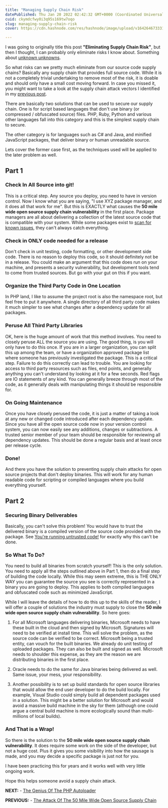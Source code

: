 ```yaml
---
title: "Managing Supply Chain Risk"
datePublished: Thu Jan 20 2022 02:42:32 GMT+0000 (Coordinated Universal Time)
cuid: ckymdcfwy0i3q95s169tw7oqo
slug: managing-supply-chain-risk
cover: https://cdn.hashnode.com/res/hashnode/image/upload/v1642646733318/-qFb5Jhla.png

---
```


I was going to originally title this post **"Eliminating Supply Chain Risk"**, but then I thought, I can probably only eliminate risks I know about. Something about [unknown unknowns](https://en.wikipedia.org/wiki/There_are_known_knowns).

So what risks can we pretty much eliminate from our source code supply chains? Basically any supply chain that provides full source code. While it is not a completely trivial undertaking to remove most of the risk, it is doable and should only have a small cost moving forward. In case you missed it, you might want to take a look at the supply chain attack vectors I identified in my [previous post](https://blog.phpfui.com/the-attack-of-the-50-mile-wide-open-source-supply-chain).

There are basically two solutions that can be used to secure our supply chain. One is for script based languages that don't use binary (or compressed / obfuscated source) files. PHP, Ruby, Python and various other languages fall into this category and this is the simplest supply chain to secure.

The other category is for languages such as C# and Java, and minified JavaScript packages, that deliver binary or human unreadable source.

Lets cover the former case first, as the techniques used will be applied to the later problem as well.

## Part 1

### Check In All Source into git!

This is a critical step. Any source you deploy, you need to have in version control. Now I know what you are saying, "I use XYZ package manager, and it does all that work for me". But this is EXACTLY what causes the **50 mile wide open source supply chain vulnerability** in the first place. Package managers are all about delivering a collection of the latest source code that is compatible with your system. While some packages exist to [scan for known issues](https://packagist.org/packages/roave/security-advisories), they can't always catch everything.

### Check in ONLY code needed for a release

Don't check in unit testing, code formatting, or other development side code. There is no reason to deploy this code, so it should definitely not be in a release. You could make an argument that this code does run on your machine, and presents a security vulnerability, but development tools tend to come from trusted sources. But go with your gut on this if you want.

### Organize the Third Party Code in One Location

In PHP land, I like to assume the project root is also the namespace root, but feel free to put it anywhere. A single directory of all third party code makes it much simpler to see what changes after a dependency update for all packages.

### Peruse All Third Party Libraries

OK, here is the huge amount of work that this method involves. You need to closely peruse ALL the source you are using. The good thing, is you will only have to do this once. If you are in a larger organization, you can split this up among the team, or have a organization approved package list where someone has previously investigated the package. This is a critical step. Failure to do this correctly can lead to trouble. You are looking for access to third party resources such as files, end points, and generally anything you can't understand by looking at it for a few seconds. Red flags are IO statements of any kind. You can generally breeze through most of the code, as it generally deals with manipulating things it should be responsible for.

### On Going Maintenance

Once you have closely perused the code, it is just a matter of taking a look at any new or changed code introduced after each dependency update. Since you have all the open source code now in your version control system, you can now easily see any additions, changes or subtractions. A trusted senior member of your team should be responsible for reviewing all dependency updates. This should be done a regular basis and at least once per release cycle.

### Done!

And there you have the solution to preventing supply chain attacks for open source projects that don't deploy binaries. This will work for any human readable code for scripting or compiled languages where you build everything yourself.

## Part 2

### Securing Binary Deliverables

Basically, you can't solve this problem! You would have to trust the delivered binary is a compiled version of the source code provided with the package. See [You're running untrusted code!](https://frankel.hashnode.dev/running-untrusted-code) for exactly why this can't be done.

### So What To Do?

You need to build all binaries from scratch yourself! This is the only solution. You need to apply all the steps outlined above in Part 1, then do a final step of building the code locally. While this may seem extreme, this is THE ONLY WAY you can guarantee the source you see is correctly represented in a binary you are going to deploy. This applies to both compiled languages and obfuscated code such as minimized JavaScript.

While I will leave the details of how to do this up to the skills of the reader, I will offer a couple of solutions the industry must supply to close the **50 mile wide open source supply chain vulnerability**. So here goes:

1. For all Microsoft languages delivering binaries, Microsoft needs to have these built in the cloud and then signed by Microsoft. Signatures will need to be verified at install time. This will solve the problem, as the source code can be verified to be correct. Microsoft being a trusted entity, can vouch for the built binaries. We already do unit testing of uploaded packages. They can also be built and signed as well. Microsoft needs to shoulder this expense, as they are the reason we are distributing binaries in the first place.
    
2. Oracle needs to do the same for Java binaries being delivered as well. Same issue, your mess, your responsibility.
    
3. Another possibility is to set up build standards for open source libraries that would allow the end user developer to do the build locally. For example, Visual Studio could simply build all dependent packages used in a solution. This might be a better solution for Microsoft and would avoid a massive build machine in the sky for them (although one could argue a central build machine is more ecologically sound than multi-millions of local builds).
    

### And That is a Wrap!

So there is the solution to the **50 mile wide open source supply chain vulnerability**. It does require some work on the side of the developer, but not a huge cost. Plus it gives you some visibility into how the sausage is made, and you may decide a specific package is just not for you.

I have been practicing this for years and it works well with very little ongoing work.

Hope this helps someone avoid a supply chain attack.

**NEXT:** - [The Genius Of The PHP Autoloader](https://blog.phpfui.com/the-genius-of-phps-autoloader)

**PREVIOUS:** - [The Attack Of The 50 Mile Wide Open Source Supply Chain](https://blog.phpfui.com/the-attack-of-the-50-mile-wide-open-source-supply-chain)